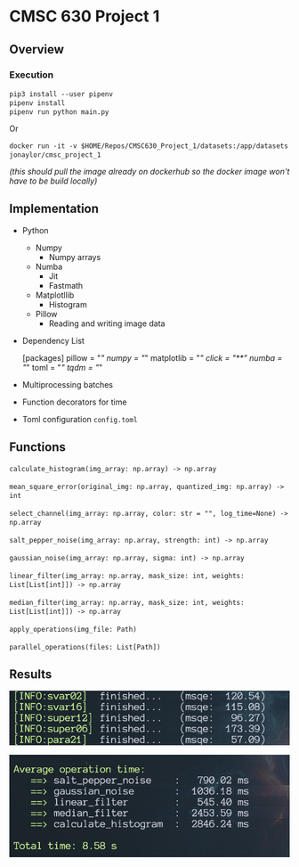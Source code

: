 # CMSC 630 Project 1

## Overview

### Execution

    pip3 install --user pipenv
    pipenv install
    pipenv run python main.py

Or

    docker run -it -v $HOME/Repos/CMSC630_Project_1/datasets:/app/datasets jonaylor/cmsc_project_1

*(this should pull the image already on dockerhub so the docker image won't have to be build locally)*

## Implementation

- Python
    - Numpy
        - Numpy arrays
    - Numba
        - Jit
        - Fastmath
    - Matplotllib
        - Histogram
    - Pillow
        - Reading and writing image data
- Dependency List


    [packages]
    pillow = "*"
    numpy = "*"
    matplotlib = "*"
    click = "**"
    numba = "*"
    toml = "*"
    tqdm = "*"

- Multiprocessing batches
- Function decorators for time
- Toml configuration `config.toml`

## Functions

    calculate_histogram(img_array: np.array) -> np.array

    mean_square_error(original_img: np.array, quantized_img: np.array) -> int

    select_channel(img_array: np.array, color: str = "", log_time=None) -> np.array

    salt_pepper_noise(img_array: np.array, strength: int) -> np.array

    gaussian_noise(img_array: np.array, sigma: int) -> np.array

    linear_filter(img_array: np.array, mask_size: int, weights: List[List[int]]) -> np.array

    median_filter(img_array: np.array, mask_size: int, weights: List[List[int]]) -> np.array

    apply_operations(img_file: Path)

    parallel_operations(files: List[Path])

## Results

![CMSC%20630%20Project%201/Screen_Shot_2020-03-08_at_12.02.26_PM.png](assets/Screen_Shot_2020-03-08_at_12.02.26_PM.png)

![CMSC%20630%20Project%201/Screen_Shot_2020-03-08_at_12.02.08_PM.png](assets/Screen_Shot_2020-03-08_at_12.02.08_PM.png)
